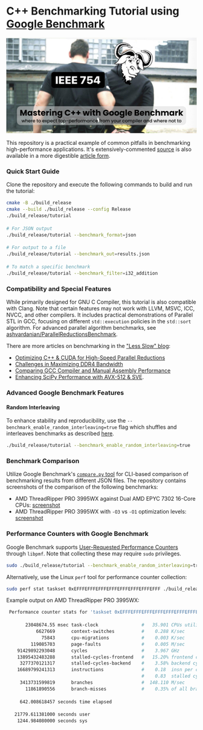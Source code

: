 # C++ Benchmarking Tutorial using [Google Benchmark](https://github.com/google/benchmark)

[![Meme IEEE 754 vs GCC](assets/meme-ieee764-vs-gnu-compiler-cover.png)](https://ashvardanian.com/posts/google-benchmark/)

This repository is a practical example of common pitfalls in benchmarking high-performance applications.
It's extensively-commented [source](tutorial.cxx) is also available in a more digestible [article form](https://ashvardanian.com/posts/google-benchmark/).

### Quick Start Guide

Clone the repository and execute the following commands to build and run the tutorial:

```sh
cmake -B ./build_release
cmake --build ./build_release --config Release
./build_release/tutorial

# For JSON output
./build_release/tutorial --benchmark_format=json

# For output to a file
./build_release/tutorial --benchmark_out=results.json

# To match a specific benchmark
./build_release/tutorial --benchmark_filter=i32_addition
```

### Compatibility and Special Features

While primarily designed for GNU C Compiler, this tutorial is also compatible with Clang.
Note that certain features may not work with LLVM, MSVC, ICC, NVCC, and other compilers.
It includes practical demonstrations of Parallel STL in GCC, focusing on different `std::execution` policies in the `std::sort` algorithm.
For advanced parallel algorithm benchmarks, see [ashvardanian/ParallelReductionsBenchmark](https://github.com/ashvardanian/ParallelReductionsBenchmark).

There are more articles on benchmarking in the ["Less Slow" blog](https://ashvardanian.com/tags/less-slow/):

- [Optimizing C++ & CUDA for High-Speed Parallel Reductions](https://ashvardanian.com/posts/cuda-parallel-reductions/)
- [Challenges in Maximizing DDR4 Bandwidth](https://ashvardanian.com/posts/ddr4-bandwidth/)
- [Comparing GCC Compiler and Manual Assembly Performance](https://ashvardanian.com/posts/gcc-12-vs-avx512fp16/)
- [Enhancing SciPy Performance with AVX-512 & SVE](https://ashvardanian.com/posts/simsimd-faster-scipy/).

### Advanced Google Benchmark Features

#### Random Interleaving

To enhance stability and reproducibility, use the `--benchmark_enable_random_interleaving=true` flag which shuffles and interleaves benchmarks as described [here](https://github.com/google/benchmark/blob/main/docs/random_interleaving.md).

```sh
./build_release/tutorial --benchmark_enable_random_interleaving=true
```

### Benchmark Comparison

Utilize Google Benchmark's [`compare.py` tool](https://github.com/google/benchmark/blob/main/docs/tools.md) for CLI-based comparison of benchmarking results from different JSON files.
The repository contains screenshots of the comparison of the following benchmarks:

- AMD ThreadRipper PRO 3995WX against Dual AMD EPYC 7302 16-Core CPUs: [screenshot](assets/benchmarks_epyc_vs_pro.png)
- AMD ThreadRipper PRO 3995WX with `-O3` vs `-O1` optimization levels: [screenshot](assets/benchmarks_o1_vs_o3.png)

### Performance Counters with Google Benchmark

Google Benchmark supports [User-Requested Performance Counters](https://github.com/google/benchmark/blob/main/docs/perf_counters.md) through `libpmf`.
Note that collecting these may require `sudo` privileges.

```sh
sudo ./build_release/tutorial --benchmark_enable_random_interleaving=true --benchmark_format=json --benchmark_perf_counters="CYCLES,INSTRUCTIONS"
```

Alternatively, use the Linux `perf` tool for performance counter collection:

```sh
sudo perf stat taskset 0xEFFFEFFFEFFFEFFFEFFFEFFFEFFFEFFF ./build_release/tutorial --benchmark_enable_random_interleaving=true --benchmark_filter=super_sort
```

Example output on AMD ThreadRipper PRO 3995WX:

```sh
 Performance counter stats for 'taskset 0xEFFFEFFFEFFFEFFFEFFFEFFFEFFFEFFF ./build_release/tutorial --benchmark_enable_random_interleaving=true --benchmark_filter=super_sort':

       23048674.55 msec task-clock                #   35.901 CPUs utilized          
           6627669      context-switches          #    0.288 K/sec                  
             75843      cpu-migrations            #    0.003 K/sec                  
         119085703      page-faults               #    0.005 M/sec                  
    91429892293048      cycles                    #    3.967 GHz                      (83.33%)
    13895432483288      stalled-cycles-frontend   #   15.20% frontend cycles idle     (83.33%)
     3277370121317      stalled-cycles-backend    #    3.58% backend cycles idle      (83.33%)
    16689799241313      instructions              #    0.18  insn per cycle         
                                                  #    0.83  stalled cycles per insn  (83.33%)
     3413731599819      branches                  #  148.110 M/sec                    (83.33%)
       11861890556      branch-misses             #    0.35% of all branches          (83.34%)

     642.008618457 seconds time elapsed

   21779.611381000 seconds user
    1244.984080000 seconds sys
```
